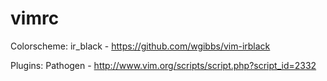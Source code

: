 vimrc
=====
Colorscheme:
  ir_black - https://github.com/wgibbs/vim-irblack

Plugins:
  Pathogen - http://www.vim.org/scripts/script.php?script_id=2332
